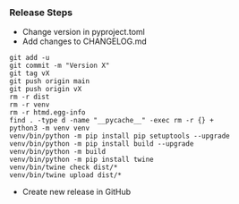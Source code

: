 ### Release Steps

- Change version in pyproject.toml
- Add changes to CHANGELOG.md

```shell
git add -u
git commit -m "Version X"
git tag vX
git push origin main
git push origin vX
rm -r dist
rm -r venv
rm -r htmd.egg-info
find . -type d -name "__pycache__" -exec rm -r {} +
python3 -m venv venv
venv/bin/python -m pip install pip setuptools --upgrade
venv/bin/python -m pip install build --upgrade
venv/bin/python -m build
venv/bin/python -m pip install twine
venv/bin/twine check dist/*
venv/bin/twine upload dist/*
```


- Create new release in GitHub
